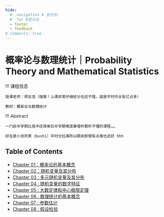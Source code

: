 ```yaml
---
hide:
  #- navigation # 显示右
  #- toc #显示左
  - footer
  - feedback
# comments: true
---  
```


# 概率论与数理统计｜Probability Theory and Mathematical Statistics

!!! 课程信息

	授课老师：郑志浩（强推！上课非常仔细给分也还不错，就是平时作业有亿点多）
	
	教材：概率论与数理统计

!!! Abstract

	一门前半学期比高中还简单后半学期难度暴增听都听不懂的课程……
	
	好在是小测开黑（bushi）平时分拉满所以期末即使有点难也还好 hhh

## Table of Contents

- [Chapter 01：概率论的基本概念](Chapter%201/)
- [Chapter 02：随机变量及其分布](Chapter%202/)
- [Chapter 03 : 多元随机变量及其分布](Chapter%203/)
- [Chapter 04 : 随机变量的数字特征](Chapter%204/)
- [Chapter 05 : 大数定律和中心极限定理](Chapter%205/)
- [Chapter 06 : 数理统计的基本概念](Chapter%206/)
- [Chapter 07 : 参数估计](Chapter%207/)
- [Chapter 08 : 假设检验](Chapter%208/)
